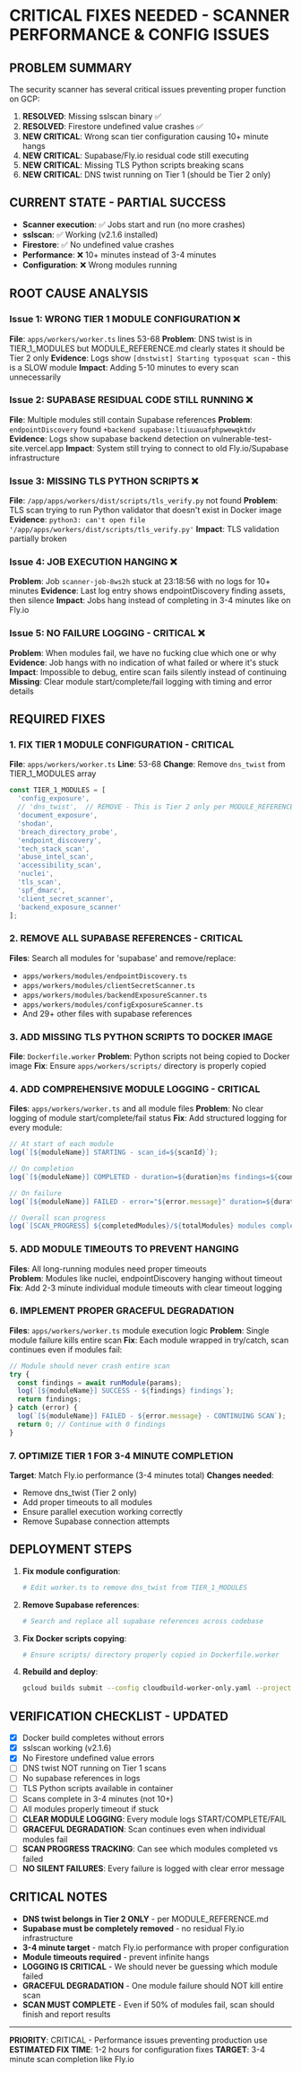 # CRITICAL FIXES NEEDED - SCANNER PERFORMANCE & CONFIG ISSUES

## PROBLEM SUMMARY
The security scanner has several critical issues preventing proper function on GCP:
1. **RESOLVED**: Missing sslscan binary ✅
2. **RESOLVED**: Firestore undefined value crashes ✅ 
3. **NEW CRITICAL**: Wrong scan tier configuration causing 10+ minute hangs
4. **NEW CRITICAL**: Supabase/Fly.io residual code still executing
5. **NEW CRITICAL**: Missing TLS Python scripts breaking scans
6. **NEW CRITICAL**: DNS twist running on Tier 1 (should be Tier 2 only)

## CURRENT STATE - PARTIAL SUCCESS
- **Scanner execution**: ✅ Jobs start and run (no more crashes)
- **sslscan**: ✅ Working (v2.1.6 installed)
- **Firestore**: ✅ No undefined value crashes
- **Performance**: ❌ 10+ minutes instead of 3-4 minutes
- **Configuration**: ❌ Wrong modules running

## ROOT CAUSE ANALYSIS

### Issue 1: WRONG TIER 1 MODULE CONFIGURATION ❌
**File**: `apps/workers/worker.ts` lines 53-68
**Problem**: DNS twist is in TIER_1_MODULES but MODULE_REFERENCE.md clearly states it should be Tier 2 only
**Evidence**: Logs show `[dnstwist] Starting typosquat scan` - this is a SLOW module
**Impact**: Adding 5-10 minutes to every scan unnecessarily

### Issue 2: SUPABASE RESIDUAL CODE STILL RUNNING ❌
**File**: Multiple modules still contain Supabase references
**Problem**: `endpointDiscovery` found `+backend supabase:ltiuuauafphpwewqktdv`
**Evidence**: Logs show supabase backend detection on vulnerable-test-site.vercel.app
**Impact**: System still trying to connect to old Fly.io/Supabase infrastructure

### Issue 3: MISSING TLS PYTHON SCRIPTS ❌
**File**: `/app/apps/workers/dist/scripts/tls_verify.py` not found
**Problem**: TLS scan trying to run Python validator that doesn't exist in Docker image
**Evidence**: `python3: can't open file '/app/apps/workers/dist/scripts/tls_verify.py'`
**Impact**: TLS validation partially broken

### Issue 4: JOB EXECUTION HANGING ❌
**Problem**: Job `scanner-job-8ws2h` stuck at 23:18:56 with no logs for 10+ minutes
**Evidence**: Last log entry shows endpointDiscovery finding assets, then silence
**Impact**: Jobs hang instead of completing in 3-4 minutes like on Fly.io

### Issue 5: NO FAILURE LOGGING - CRITICAL ❌
**Problem**: When modules fail, we have no fucking clue which one or why
**Evidence**: Job hangs with no indication of what failed or where it's stuck
**Impact**: Impossible to debug, entire scan fails silently instead of continuing
**Missing**: Clear module start/complete/fail logging with timing and error details

## REQUIRED FIXES

### 1. FIX TIER 1 MODULE CONFIGURATION - CRITICAL
**File**: `apps/workers/worker.ts`
**Line**: 53-68
**Change**: Remove `dns_twist` from TIER_1_MODULES array
```typescript
const TIER_1_MODULES = [
  'config_exposure',
  // 'dns_twist',  // REMOVE - This is Tier 2 only per MODULE_REFERENCE.md
  'document_exposure',
  'shodan',
  'breach_directory_probe',
  'endpoint_discovery',
  'tech_stack_scan',
  'abuse_intel_scan',
  'accessibility_scan',
  'nuclei',
  'tls_scan',
  'spf_dmarc',
  'client_secret_scanner',
  'backend_exposure_scanner'
];
```

### 2. REMOVE ALL SUPABASE REFERENCES - CRITICAL
**Files**: Search all modules for 'supabase' and remove/replace:
- `apps/workers/modules/endpointDiscovery.ts`
- `apps/workers/modules/clientSecretScanner.ts` 
- `apps/workers/modules/backendExposureScanner.ts`
- `apps/workers/modules/configExposureScanner.ts`
- And 29+ other files with supabase references

### 3. ADD MISSING TLS PYTHON SCRIPTS TO DOCKER IMAGE
**File**: `Dockerfile.worker`
**Problem**: Python scripts not being copied to Docker image
**Fix**: Ensure `apps/workers/scripts/` directory is properly copied

### 4. ADD COMPREHENSIVE MODULE LOGGING - CRITICAL
**Files**: `apps/workers/worker.ts` and all module files
**Problem**: No clear logging of module start/complete/fail status
**Fix**: Add structured logging for every module:
```typescript
// At start of each module
log(`[${moduleName}] STARTING - scan_id=${scanId}`);

// On completion  
log(`[${moduleName}] COMPLETED - duration=${duration}ms findings=${count} scan_id=${scanId}`);

// On failure
log(`[${moduleName}] FAILED - error="${error.message}" duration=${duration}ms scan_id=${scanId}`);

// Overall scan progress
log(`[SCAN_PROGRESS] ${completedModules}/${totalModules} modules completed - scan_id=${scanId}`);
```

### 5. ADD MODULE TIMEOUTS TO PREVENT HANGING
**Files**: All long-running modules need proper timeouts  
**Problem**: Modules like nuclei, endpointDiscovery hanging without timeout
**Fix**: Add 2-3 minute individual module timeouts with clear timeout logging

### 6. IMPLEMENT PROPER GRACEFUL DEGRADATION
**Files**: `apps/workers/worker.ts` module execution logic
**Problem**: Single module failure kills entire scan
**Fix**: Each module wrapped in try/catch, scan continues even if modules fail:
```typescript
// Module should never crash entire scan
try {
  const findings = await runModule(params);
  log(`[${moduleName}] SUCCESS - ${findings} findings`);
  return findings;
} catch (error) {
  log(`[${moduleName}] FAILED - ${error.message} - CONTINUING SCAN`);
  return 0; // Continue with 0 findings
}
```

### 7. OPTIMIZE TIER 1 FOR 3-4 MINUTE COMPLETION
**Target**: Match Fly.io performance (3-4 minutes total)
**Changes needed**:
- Remove dns_twist (Tier 2 only)
- Add proper timeouts to all modules
- Ensure parallel execution working correctly
- Remove Supabase connection attempts

## DEPLOYMENT STEPS

1. **Fix module configuration**:
   ```bash
   # Edit worker.ts to remove dns_twist from TIER_1_MODULES
   ```

2. **Remove Supabase references**:
   ```bash
   # Search and replace all supabase references across codebase
   ```

3. **Fix Docker scripts copying**:
   ```bash
   # Ensure scripts/ directory properly copied in Dockerfile.worker
   ```

4. **Rebuild and deploy**:
   ```bash
   gcloud builds submit --config cloudbuild-worker-only.yaml --project=precise-victory-467219-s4
   ```

## VERIFICATION CHECKLIST - UPDATED
- [x] Docker build completes without errors
- [x] sslscan working (v2.1.6)
- [x] No Firestore undefined value errors
- [ ] DNS twist NOT running on Tier 1 scans
- [ ] No supabase references in logs
- [ ] TLS Python scripts available in container
- [ ] Scans complete in 3-4 minutes (not 10+)
- [ ] All modules properly timeout if stuck
- [ ] **CLEAR MODULE LOGGING**: Every module logs START/COMPLETE/FAIL
- [ ] **GRACEFUL DEGRADATION**: Scan continues even when individual modules fail
- [ ] **SCAN PROGRESS TRACKING**: Can see which modules completed vs failed
- [ ] **NO SILENT FAILURES**: Every failure is logged with clear error message

## CRITICAL NOTES
- **DNS twist belongs in Tier 2 ONLY** - per MODULE_REFERENCE.md
- **Supabase must be completely removed** - no residual Fly.io infrastructure
- **3-4 minute target** - match Fly.io performance with proper configuration
- **Module timeouts required** - prevent infinite hangs
- **LOGGING IS CRITICAL** - We should never be guessing which module failed
- **GRACEFUL DEGRADATION** - One module failure should NOT kill entire scan
- **SCAN MUST COMPLETE** - Even if 50% of modules fail, scan should finish and report results

---
**PRIORITY**: CRITICAL - Performance issues preventing production use
**ESTIMATED FIX TIME**: 1-2 hours for configuration fixes
**TARGET**: 3-4 minute scan completion like Fly.io